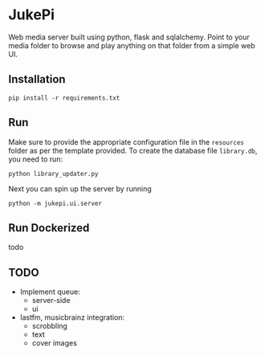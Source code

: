 # JukePi

Web media server built using python, flask and sqlalchemy. 
Point to your media folder to browse and play anything on that folder from a simple web UI.

## Installation

~~~
pip install -r requirements.txt
~~~

## Run
Make sure to provide the appropriate configuration file in the `resources` folder as per the template provided.
To create the database file `library.db`, you need to run:
~~~
python library_updater.py
~~~
Next you can spin up the server by running 
~~~
python -m jukepi.ui.server
~~~

## Run Dockerized
todo

## TODO
* Implement queue:
    * server-side
    * ui
* lastfm, musicbrainz integration:
    * scrobbling
    * text
    * cover images
    